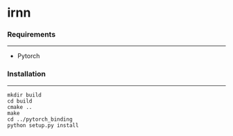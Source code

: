 # irnn


### Requirements
****
  * Pytorch


### Installation
****
    mkdir build
    cd build
    cmake ..
    make
    cd ../pytorch_binding
    python setup.py install
